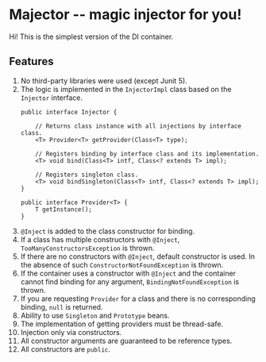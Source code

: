 # Majector -- magic injector for you!

Hi! This is the simplest version of the DI container.

## Features

1. No third-party libraries were used (except Junit 5).
2. The logic is implemented in the `InjectorImpl` class based on the `Injector` interface.
   ```
   public interface Injector {  
   
       // Returns class instance with all injections by interface class.
       <T> Provider<T> getProvider(Class<T> type);  

       // Registers binding by interface class and its implementation.
       <T> void bind(Class<T> intf, Class<? extends T> impl);  

       // Registers singleton class.
       <T> void bindSingleton(Class<T> intf, Class<? extends T> impl);  
   }

   public interface Provider<T> {  
       T getInstance();  
   }
4. `@Inject` is added to the class constructor for binding.
5. If a class has multiple constructors with  `@Inject`, `TooManyConstructorsException` is thrown.
6. If there are no constructors with `@Inject`, default constructor is used. In the absence of such  `ConstructorNotFoundException` is thrown.
7. If the container uses a constructor with `@Inject` and the container
   cannot find binding for any argument, `BindingNotFoundException` is thrown.
8. If you are requesting `Provider` for a class and there is no corresponding binding, `null` is returned.
9. Ability to use `Singleton` and `Prototype` beans.
10. The implementation of getting providers must be thread-safe.
11. Injection only via constructors.
12. All constructor arguments are guaranteed to be reference types.
13. All constructors are `public`.